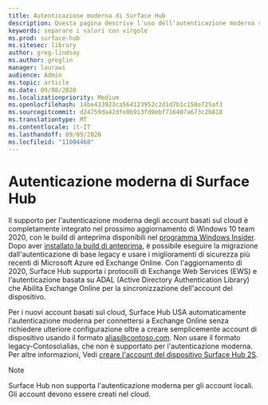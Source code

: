 ```yaml
---
title: Autenticazione moderna di Surface Hub
description: Questa pagina descrive l'uso dell'autenticazione moderna su Surface Hub in contrasto con l'autenticazione di base legacy.
keywords: separare i valori con virgole
ms.prod: surface-hub
ms.sitesec: library
author: greg-lindsay
ms.author: greglin
manager: laurawi
audience: Admin
ms.topic: article
ms.date: 09/08/2020
ms.localizationpriority: Medium
ms.openlocfilehash: 14be433923ca564123952c2d1d7b1c158e725af3
ms.sourcegitcommit: d24759da42dfe0b913fd9ebf716407a673c2b818
ms.translationtype: MT
ms.contentlocale: it-IT
ms.lasthandoff: 09/09/2020
ms.locfileid: "11004468"
---
```

# Autenticazione moderna di Surface Hub

Il supporto per l'autenticazione moderna degli account basati sul cloud è completamente integrato nel prossimo aggiornamento di Windows 10 team 2020, con le build di anteprima disponibili nel [programma Windows Insider](https://insider.windows.com/). Dopo aver [installato la build di anteprima](surface-hub-install-2020preview.md), è possibile eseguire la migrazione dall'autenticazione di base legacy e usare i miglioramenti di sicurezza più recenti di Microsoft Azure ed Exchange Online. Con l'aggiornamento di 2020, Surface Hub supporta i protocolli di Exchange Web Services (EWS) e l'autenticazione basata su ADAL (Active Directory Authentication Library) che Abilita Exchange Online per la sincronizzazione dell'account del dispositivo.

Per i nuovi account basati sul cloud, Surface Hub USA automaticamente l'autenticazione moderna per connettersi a Exchange Online senza richiedere ulteriore configurazione oltre a creare semplicemente account di dispositivo usando il formato [alias@contoso.com](mailto:alias@contoso.com). Non usare il formato legacy-Contoso\alias, che non è supportato per l'autenticazione moderna. Per altre informazioni, Vedi [creare l'account del dispositivo Surface Hub 2S](https://docs.microsoft.com/surface-hub/surface-hub-2s-account).

> [!NOTE]
> Surface Hub non supporta l'autenticazione moderna per gli account locali. Gli account devono essere creati nel cloud.

